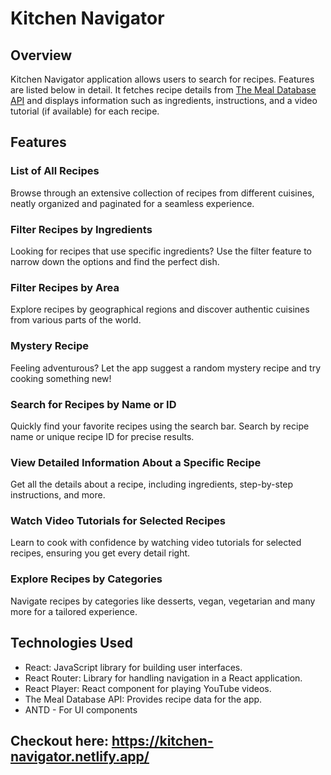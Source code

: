 # Kitchen Navigator

## Overview

Kitchen Navigator application allows users to search for recipes. Features are listed below in detail. It fetches recipe details from [The Meal Database API](https://www.themealdb.com/api.php) and displays information such as ingredients, instructions, and a video tutorial (if available) for each recipe.

## Features

### List of All Recipes
Browse through an extensive collection of recipes from different cuisines, neatly organized and paginated for a seamless experience.

### Filter Recipes by Ingredients
Looking for recipes that use specific ingredients? Use the filter feature to narrow down the options and find the perfect dish.

### Filter Recipes by Area
Explore recipes by geographical regions and discover authentic cuisines from various parts of the world.

### Mystery Recipe
Feeling adventurous? Let the app suggest a random mystery recipe and try cooking something new!

### Search for Recipes by Name or ID
Quickly find your favorite recipes using the search bar. Search by recipe name or unique recipe ID for precise results.

### View Detailed Information About a Specific Recipe
Get all the details about a recipe, including ingredients, step-by-step instructions, and more.

### Watch Video Tutorials for Selected Recipes
Learn to cook with confidence by watching video tutorials for selected recipes, ensuring you get every detail right.

### Explore Recipes by Categories
Navigate recipes by categories like desserts, vegan, vegetarian and many more for a tailored experience.


## Technologies Used

- React: JavaScript library for building user interfaces.
- React Router: Library for handling navigation in a React application.
- React Player: React component for playing YouTube videos.
- The Meal Database API: Provides recipe data for the app.
- ANTD - For UI components

## Checkout here: https://kitchen-navigator.netlify.app/
